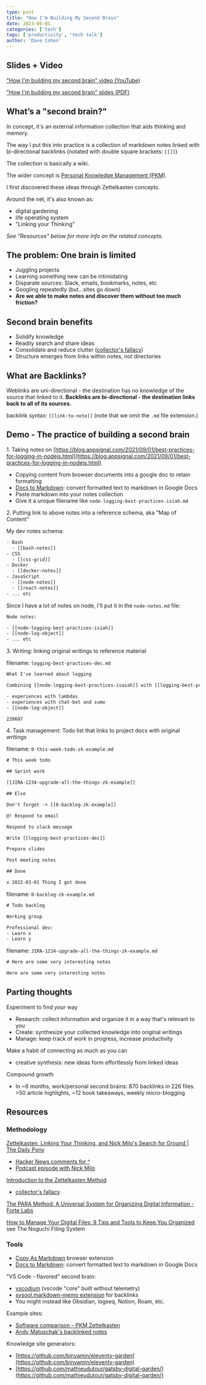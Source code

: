 ```yaml
---
type: post
title: "How I'm Building My Second Brain"
date: 2023-06-01
categories: ['tech']
tags: ['productivity', 'tech talk']
author: 'Dave Cohen'
---
```


## Slides + Video

["How I'm building my second brain" video (YouTube)](https://youtu.be/5-5aO-F6HA4)

["How I'm building my second brain" slides (PDF)](second-brain-slides.pdf)

## What’s a "second brain?"

In concept, it's an external information collection that aids thinking and memory.

The way I put this into practice is a collection of markdown notes linked with bi-directional backlinks (notated with double square brackets: `[[]]`)

The collection is basically a wiki.

The wider concept is [Personal Knowledge Management (PKM)](https://en.wikipedia.org/wiki/Personal_knowledge_management).

I first discovered these ideas through Zettelkasten concepts.

Around the net, it's also known as:

- digital gardening
- life operating system
- "Linking your Thinking"

_See "Resources" below for more info on the related concepts._

## The problem: One brain is limited

- Juggling projects
- Learning something new can be intimidating
- Disparate sources: Slack, emails, bookmarks, notes, etc
- Googling repeatedly (but…sites go down)
- **Are we able to make notes and discover them without too much friction?**

## Second brain benefits

- Solidify knowledge
- Readily search and share ideas
- Consolidate and reduce clutter ([collector's fallacy](https://zettelkasten.de/posts/collectors-fallacy/))
- Structure emerges from links within notes, not directories

## What are Backlinks?

Weblinks are uni-directional - the destination has no knowledge of the source that linked to it. **Backlinks are bi-directional - the destination links back to all of its sources.**

backlink syntax: `[[link-to-note]]` (note that we omit the `.md` file extension.)

## Demo - The practice of building a second brain

1\. Taking notes on [https://blog.appsignal.com/2021/09/01/best-practices-for-logging-in-nodejs.html](https://blog.appsignal.com/2021/09/01/best-practices-for-logging-in-nodejs.html)

- Copying content from browser documents into a google doc to retain formatting
- [Docs to Markdown](https://gsuite.google.com/marketplace/app/docs_to_markdown/700168918607): convert formatted text to markdown in Google Docs
- Paste markdown into your notes collection
- Give it a unique filename like `node-logging-best-practices-isiah.md`

2\. Putting link to above notes into a reference schema, aka "Map of Content"

My dev notes schema:

```txt
- Bash
  - [[bash-notes]]
- CSS
  - [[css-grid]]
- Docker
  - [[docker-notes]]
- JavaScript
  - [[node-notes]]
  - [[react-notes]]
- ... etc
```

Since I have a lot of notes on node, I'll put it in the `node-notes.md` file:

```txt
Node notes:

- [[node-logging-best-practices-isiah]]
- [[node-log-object]]
- ... etc
```

3\. Writing: linking original writings to reference material

filename: `logging-best-practices-dec.md`

```txt
What I've learned about logging

Combining [[node-logging-best-practices-isaiah]] with [[logging-best-practices-uhrig]]

- experiences with lambdas
- experiences with chat-bot and sumo
- [[node-log-object]]

220607
```

4\. Task management: Todo list that links to project docs with original writings

filename: `0-this-week-todo-zk-example.md`

```txt
# This week todo

## Sprint work

[[JIRA-1234-upgrade-all-the-things-zk-example]]

## Else

Don't forget -> [[0-backlog-zk-example]]

@! Respond to email

Respond to slack message

Write [[logging-best-practices-dec]]

Prepare slides

Post meeting notes

## Done

x 2022-03-01 Thing I got done
```

filename: `0-backlog-zk-example.md`

```txt
# Todo backlog

Working group

Professional dev:
- Learn x
- Learn y
```

filename: `JIRA-1234-upgrade-all-the-things-zk-example.md`

```txt
# Here are some very interesting notes

Here are some very interesting notes
```

## Parting thoughts

Experiment to find _your_ way

- Research: collect information and organize it in a way that's relevant to you
- Create: synthesize your collected knowledge into original writings
- Manage: keep track of work in progress, increase productivity

Make a habit of connecting as much as you can

- creative synthesis: new ideas form effortlessly from linked ideas

Compound growth

- In ~6 months, work/personal second brains: 870 backlinks in 226 files. >50 article highlights, ~12 book takeaways, weekly micro-blogging

## Resources

### Methodology

[Zettelkasten, Linking Your Thinking, and Nick Milo's Search for Ground | The Daily Pony](https://writing.bobdoto.computer/zettelkasten-linking-your-thinking-and-nick-milos-search-for-ground/)

- [Hacker News comments for ^](https://news.ycombinator.com/item?id=31507132)
- [Podcast episode with Nick Milo](https://www.asianefficiency.com/podcasts/387-nick-milo/)

[Introduction to the Zettelkasten Method](https://zettelkasten.de/introduction/)

- [collector's fallacy](https://zettelkasten.de/posts/collectors-fallacy/)

[The PARA Method: A Universal System for Organizing Digital Information - Forte Labs](https://fortelabs.co/blog/para/)

[How to Manage Your Digital Files: 9 Tips and Tools to Keep You Organized](https://www.makeuseof.com/tag/manage-digital-files/) see The Noguchi Filing System

### Tools

- [Copy As Markdown](http://github.com/yorkxin/copy-as-markdown) browser extension
- [Docs to Markdown](https://gsuite.google.com/marketplace/app/docs_to_markdown/700168918607): convert formatted text to markdown in Google Docs

"VS Code - flavored" second brain:

- [vscodium](http://vscodium.com/) (vscode "core" built without telemetry)
- [svsool.markdown-memo extension](https://marketplace.visualstudio.com/items?itemName=svsool.markdown-memo) for backlinks
- You might instead like Obsidian, logseq, Notion, Roam, etc.

Example sites:

- [Software comparison – PKM Zettelkasten](https://zk.zettel.page/software-comparison)
- [Andy Matuschak's backlinked notes](https://notes.andymatuschak.org/Evergreen_notes)

Knowledge site generators:

- [https://github.com/binyamin/eleventy-garden](https://github.com/binyamin/eleventy-garden)
- [https://github.com/mathieudutour/gatsby-digital-garden/](https://github.com/mathieudutour/gatsby-digital-garden/)

